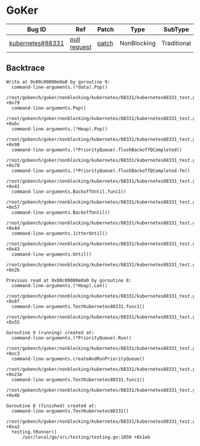 
# GoKer

| Bug ID|  Ref | Patch | Type | SubType | SubsubType |
| ----  | ---- | ----  | ---- | ---- | ---- |
|[kubernetes#88331]|[pull request]|[patch]| NonBlocking | Traditional | Data race |

[kubernetes#88331]:(kubernetes88331_test.go)
[patch]:https://github.com/kubernetes/kubernetes/pull/88331/files
[pull request]:https://github.com/kubernetes/kubernetes/pull/88331
 

## Backtrace

```
Write at 0x00c00000e0a0 by goroutine 9:
  command-line-arguments.(*data).Pop()
      /root/gobench/goker/nonblocking/kubernetes/88331/kubernetes88331_test.go:13 +0x79
  command-line-arguments.Pop()
      /root/gobench/goker/nonblocking/kubernetes/88331/kubernetes88331_test.go:21 +0xbc
  command-line-arguments.(*Heap).Pop()
      /root/gobench/goker/nonblocking/kubernetes/88331/kubernetes88331_test.go:29 +0x98
  command-line-arguments.(*PriorityQueue).flushBackoffQCompleted()
      /root/gobench/goker/nonblocking/kubernetes/88331/kubernetes88331_test.go:56 +0x78
  command-line-arguments.(*PriorityQueue).flushBackoffQCompleted-fm()
      /root/gobench/goker/nonblocking/kubernetes/88331/kubernetes88331_test.go:53 +0x41
  command-line-arguments.BackoffUntil.func1()
      /root/gobench/goker/nonblocking/kubernetes/88331/kubernetes88331_test.go:87 +0x57
  command-line-arguments.BackoffUntil()
      /root/gobench/goker/nonblocking/kubernetes/88331/kubernetes88331_test.go:88 +0x4d
  command-line-arguments.JitterUntil()
      /root/gobench/goker/nonblocking/kubernetes/88331/kubernetes88331_test.go:98 +0x43
  command-line-arguments.Until()
      /root/gobench/goker/nonblocking/kubernetes/88331/kubernetes88331_test.go:102 +0x2b

Previous read at 0x00c00000e0a0 by goroutine 8:
  command-line-arguments.(*Heap).Len()
      /root/gobench/goker/nonblocking/kubernetes/88331/kubernetes88331_test.go:32 +0x8f
  command-line-arguments.TestKubernetes88331.func1()
      /root/gobench/goker/nonblocking/kubernetes/88331/kubernetes88331_test.go:111 +0x55

Goroutine 9 (running) created at:
  command-line-arguments.(*PriorityQueue).Run()
      /root/gobench/goker/nonblocking/kubernetes/88331/kubernetes88331_test.go:75 +0xc3
  command-line-arguments.createAndRunPriorityQueue()
      /root/gobench/goker/nonblocking/kubernetes/88331/kubernetes88331_test.go:70 +0x23e
  command-line-arguments.TestKubernetes88331.func1()
      /root/gobench/goker/nonblocking/kubernetes/88331/kubernetes88331_test.go:110 +0x4b

Goroutine 8 (finished) created at:
  command-line-arguments.TestKubernetes88331()
      /root/gobench/goker/nonblocking/kubernetes/88331/kubernetes88331_test.go:108 +0xa2
  testing.tRunner()
      /usr/local/go/src/testing/testing.go:1050 +0x1eb
```

